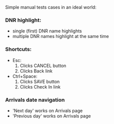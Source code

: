 Simple manual tests cases in an ideal world:

### DNR highlight:
 - single (first) DNR name highlights
 - multiple DNR names highlight at the same time

### Shortcuts:
 - Esc:
   1. Clicks CANCEL button
   2. Clicks Back link
 - Ctrl+Space:
   1. Clicks SAVE button
   2. Clicks Check In link

### Arrivals date navigation
 - 'Next day' works on Arrivals page
 - 'Previous day' works on Arrivals page

